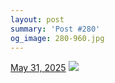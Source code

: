 ```yaml
---
layout: post
summary: 'Post #280'
og_image: 280-960.jpg
---
```


<p>
  <time>
    <a href="/280">May 31, 2025</a>
  </time>
  <a href="/280">
    <img src="{{ site.assets_url }}/280-480.jpg" srcset="{{ site.assets_url }}/280-240.jpg 240w, {{ site.assets_url }}/280-480.jpg 480w, {{ site.assets_url }}/280-720.jpg 720w, {{ site.assets_url }}/280-960.jpg 960w" sizes="(min-width: 700px) 50vw, calc(100vw - 2rem)" />
  </a>
</p>
